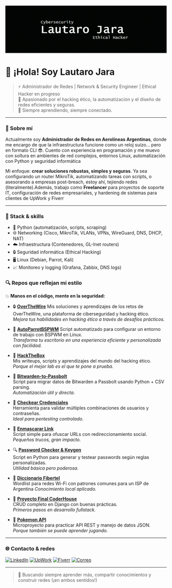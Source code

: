 ![Banner](/Banner.gif)

# 👋 ¡Hola! Soy Lautaro Jara

> ⚡ Administrador de Redes | Network & Security Engineer | Ethical Hacker en progreso  
> 🚀 Apasionado por el hacking ético, la automatización y el diseño de redes eficientes y seguras.  
> 🧠 Siempre aprendiendo, siempre conectado. 

---

### 💼 Sobre mí

Actualmente soy **Administrador de Redes en Aerolíneas Argentinas**, donde me encargo de que la infraestructura funcione como un reloj suizo... pero en formato CLI 😎. Cuento con experiencia en programación y me muevo con soltura en ambientes de red complejos, entornos Linux, automatización con Python y seguridad informática

Mi enfoque: **crear soluciones robustas, simples y seguras**. Ya sea configurando un router MikroTik, automatizando tareas con scripts, o asesorando a empresas post-breach, estoy ahí, tejiendo redes (literalmente).Además, trabajo como **Freelancer** para proyectos de soporte IT, configuración de redes empresariales, y hardening de sistemas para clientes de UpWork y Fiverr

---

### 🔧 Stack & skills

- 🐍 Python (automatización, scripts, scraping)
- 🌐 Networking (Cisco, MikroTik, VLANs, VPNs, WireGuard, DNS, DHCP, NAT)
- ☁️ Infraestructura (Contenedores, GL-Inet routers)
- 🔒 Seguridad informática (Ethical Hacking)
- 🖥️ Linux (Debian, Parrot, Kali)
- 📈 Monitoreo y logging (Grafana, Zabbix, DNS logs)

### 🔍 Repos que reflejan mi estilo

💥 **Manos en el código, mente en la seguridad:**

- 🔒 [**OverTheWire**](https://github.com/LJara92/OverTheWire)
  Mis soluciones y aprendizajes de los retos de OverTheWire, una plataforma de ciberseguridad y hacking ético.   
  *Mejora tus habilidades en hacking ético a través de desafíos prácticos.*

- 🦜 [**AutoParrotBSPWM**](https://github.com/LJara92/AutoParrotBSPWM)
  Script automatizado para configurar un entorno de trabajo con BSPWM en Linux.  
  *Transforma tu escritorio en una experiencia eficiente y personalizada con facilidad.*

- 🧠 [**HackTheBox**](https://github.com/LJara92/HackTheBox)  
  Mis writeups, scripts y aprendizajes del mundo del hacking ético.  
  *Porque el mejor lab es el que te pone a prueba.*

- 🔄 [**Bitwarden-to-Passbolt**](https://github.com/LJara92/Bitwarden-to-Passbolt)  
  Script para migrar datos de Bitwarden a Passbolt usando Python + CSV parsing.  
  *Automatización útil y directa.*

- 🔐 [**Checkear Credenciales**](https://github.com/LJara92/Checkear-credenciales)  
  Herramienta para validar múltiples combinaciones de usuarios y contraseñas.  
  *Ideal para pentesting controlado.*

- 🧪 [**Enmascarar Link**](https://github.com/LJara92/Enmascarar_Link)  
  Script simple para ofuscar URLs con redireccionamiento social.  
  *Pequeños trucos, gran impacto.*

- 🔍 [**Password Checker & Keygen**](https://github.com/LJara92/Password-check-keygen-)  
  Script en Python para generar y testear passwords según reglas personalizadas.  
  *Utilidad básica pero poderosa.*

- 🔎 [**Diccionario Fibertel**](https://github.com/LJara92/DiccionarioFibertel)  
  Wordlist para redes Wi-Fi con patrones comunes para un ISP de Argentina
  *Conocimiento local aplicado.*

- 🧬 [**Proyecto Final CoderHouse**](https://github.com/LJara92/CoderHouse_Proyecto_Final)  
  CRUD completo en Django con buenas prácticas.  
  *Primeros pasos en desarrollo fullstack.*

- 🧢 [**Pokemon API**](https://github.com/LJara92/Pokemon-API)  
  Microproyecto para practicar API REST y manejo de datos JSON.  
  *Porque también se puede aprender jugando.*

---

### 🌐 Contacto & redes

[![LinkedIn](https://img.shields.io/badge/-LinkedIn-0077B5?style=flat-square&logo=linkedin&logoColor=white)](https://www.linkedin.com/in/lautaro-jara)
[![UpWork](https://img.shields.io/badge/-UpWork-6fda44?style=flat-square&logo=upwork&logoColor=white)](https://www.upwork.com/freelancers/~017f300d86831fd3c2)
[![Fiverr](https://img.shields.io/badge/-Fiverr-1DBF73?style=flat-square&logo=fiverr&logoColor=white)](https://es.fiverr.com/s/7Yl6ZYy)
[![Correo](https://img.shields.io/badge/-Email-D14836?style=flat-square&logo=gmail&logoColor=white)](mailto:jara.lautaro@gmail.com)

---

> 🧠 Buscando siempre aprender más, compartir conocimientos y construir redes (¡en ambos sentidos!)

